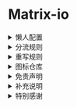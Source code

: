 # Matrix-io

<details>
   <summary>懒人配置</summary>   

 * Clash

   * [Matrix](https://raw.githubusercontent.com/Centralmatrix3/Matrix-io/master/Clash/Matrix.yaml)

 * Egern

   * [Matrix](https://raw.githubusercontent.com/Centralmatrix3/Matrix-io/master/Egern/Matrix.yaml)

 * Loon

   * [Matrix](https://raw.githubusercontent.com/Centralmatrix3/Matrix-io/master/Loon/Matrix.conf)

 * QuantumultX

   * [Matrix](https://raw.githubusercontent.com/Centralmatrix3/Matrix-io/master/QuantumultX/Matrix.conf)

 * Shadowrocket

   * [Matrix](https://raw.githubusercontent.com/Centralmatrix3/Matrix-io/master/Shadowrocket/Matrix.conf)

 * Stash

   * [Matrix](https://raw.githubusercontent.com/Centralmatrix3/Matrix-io/master/Stash/Matrix.yaml)

 * Surge

   * [Matrix](https://raw.githubusercontent.com/Centralmatrix3/Matrix-io/master/Surge/Matrix.conf)

</details>

<details>
   <summary>分流规则</summary>   

 * Clash

   * [Ruleset](https://github.com/Centralmatrix3/Matrix-io/tree/master/Clash/Ruleset)

 * Egern

   * [Ruleset](https://github.com/Centralmatrix3/Matrix-io/tree/master/Egern/Ruleset)

 * Loon

   * [Ruleset](https://github.com/Centralmatrix3/Matrix-io/tree/master/Loon/Ruleset)

 * QuantumultX

   * [Ruleset](https://github.com/Centralmatrix3/Matrix-io/tree/master/QuantumultX/Ruleset)

 * Shadowrocket

   * [Ruleset](https://github.com/Centralmatrix3/Matrix-io/tree/master/Shadowrocket/Ruleset)

 * Stash

   * [Ruleset](https://github.com/Centralmatrix3/Matrix-io/tree/master/Stash/Ruleset)

 * Surge

   * [Ruleset](https://github.com/Centralmatrix3/Matrix-io/tree/master/Surge/Ruleset)

</details>

<details>
   <summary>重写规则</summary>   

 * Clash

   * Rewrite

 * Egern

   * [Rewrite](https://github.com/Centralmatrix3/Matrix-io/tree/master/Egern/Rewrite)

 * Loon

   * [Rewrite](https://github.com/Centralmatrix3/Matrix-io/tree/master/Loon/Rewrite)

 * QuantumultX

   * [Rewrite](https://github.com/Centralmatrix3/Matrix-io/tree/master/QuantumultX/Rewrite)

 * Shadowrocket

   * [Rewrite](https://github.com/Centralmatrix3/Matrix-io/tree/master/Shadowrocket/Rewrite)

 * Stash

   * [Rewrite](https://github.com/Centralmatrix3/Matrix-io/tree/master/Stash/Rewrite)

 * Surge

   * [Rewrite](https://github.com/Centralmatrix3/Matrix-io/tree/master/Surge/Rewrite)

</details>

<details>
   <summary>图标仓库</summary>

 * 策略图标

   * [Matrix](https://raw.githubusercontent.com/Centralmatrix3/Matrix-io/master/Gallery/Matrix.Json)

   * [Orz-3](https://raw.githubusercontent.com/Orz-3/mini/master/mini.json)

   * [Orz-3](https://raw.githubusercontent.com/Orz-3/mini/master/miniColor.json)

   * [fmz200](https://raw.githubusercontent.com/fmz200/wool_scripts/main/icons/icons-all.json)

   * [koolson](https://raw.githubusercontent.com/Koolson/Qure/master/Other/QureColor-All.json)

</details>

<details>
   <summary>免责声明</summary>

 * 本项目内所有资源文件，禁止用于商业或非法目的，禁止任何公众号或自媒体进行任何形式的转载和发布。否则后果自负。

 * 本项目中的所有内容主要是用于学习和研究。不能保证本项目内容的合法性、准确性、完整性和有效性。

 * 本项目中的解锁和解密脚本仅用于资源共享和学习研究。不能保证其合法性、准确性、完整性和有效性。

 * 本项目中的图标和LOGO仅用于资源共享和学习参考目的。不能保证其合法性、准确性、完整性和有效性。

 * 如果任何个人或组织认为该项目中的内容可能涉嫌侵犯其权利，则应该及时通知并提供身份证明以及所有权证明。我将在收到认证文件后删除相关的内容。

 * 本项目中的所有内容仅限于学习和研究使用。不得将本项目中任何内容用于违反国家和地区以及组织等的法律法规或相关规定的其他用途。否则后果自负。

 * 本项目不对资源内容负责。包括但不限于内容的真实性、准确性、合法性。使用本项目所造成的一切后果与本项目所有贡献者无关，由使用的个人或组织完全承担。

 * 本人对任何本项目中包含的脚本及其内容在使用中可能出现的问题概不负责，包括但不限于由任何脚本错误导致的任何损失或损害，由使用的个人或组织完全承担。

 * 所有直接或间接使用本项目的个人以及组织，请在24小时内完成学习和研究，并及时的从计算机或手机中删除与本项目中相关的所有内容。

 * 以任何方式查看本项目的个人或组织和直接或间接使用本项目任何资源内容的使用者都应仔细阅读本声明。本人保留随时对免责声明进行补充或更改的权利。直接或间接使用并复制任何本项目相关内容的个人或组织，则已接受本项目的免责声明。

</details>

<details>
   <summary>补充说明</summary>

 * 本项目只收集和整理开源项目的规则和重写以及脚本。在该基础上进行修改满足我的需求作为自用库使用，本项目的所有贡献者并不负责维护规则和重写以及脚本。

 * 不保证其所有规则与脚本的可用性。

 * 不生产规则只是开源规则的搬运工。

 * 本项目所有规则和重写以及脚本数据都来自互联网。特别感谢开源规则项目作者的默默辛勤付出。

</details>

<details>
   <summary>特别感谢</summary>

 * 重写规则

   * [ScriptHub](https://github.com/Script-Hub-Org)

   * [SubStore](https://github.com/sub-store-org)

   * [RuCu6](https://github.com/RuCu6) 
 
   * [kokoryh](https://github.com/kokoryh) 
   * [Maasea](https://github.com/Maasea) 

   * [chavyleung](https://github.com/chavyleung) 

   * [keywos](https://github.com/keywos) 

   * [githubdulong](https://github.com/githubdulong)

   * [ddgksf2013](https://github.com/ddgksf2013) 

   * [app2smile](https://github.com/app2smile)

   * [fmz200](https://github.com/fmz200)

   * [DivineEngine](https://github.com/DivineEngine)

   * 小白脸(Surge群组)

   * [xream](https://github.com/xream)

   * [chengkongyiban](https://github.com/chengkongyiban)

   * [Pemg-YM](https://github.com/Peng-YM)

   * [NobyDa](https://github.com/NobyDa)

   * [Semporia](https://github.com/Semporia)

   * [zmqcherish](https://github.com/zmqcherish)

   * [mieqq](https://github.com/mieqq)

 * 分流规则

   * [ACL4SSR](https://github.com/ACL4SSR)

   * [Blackmatrix7](https://github.com/blackmatrix7) 

   * [ConnersHua](https://github.com/ConnersHua)

   * [DivineEngine](https://github.com/DivineEngine)

   * [Loyalsoldier](https://github.com/Loyalsoldier)

   * [LM-Firefly](https://github.com/LM-Firefly)

 * 脚本规则

   * [KOP-XIAO](https://github.com/KOP-XIAO)

   * [CrossUtility](https://github.com/crossutility)

   * [DivineEngine](https://github.com/DivineEngine)

   * [yichahucha](https://github.com/yichahucha)  

   * [I-am-R-E](https://github.com/I-am-R-E) 

   * [NobyDa](https://github.com/NobyDa)  

 * 配置文件

   * [CrossUtility](https://github.com/crossutility)

   * [KOP-XIAO](https://github.com/KOP-XIAO)

   * [ddgksf2013](https://github.com/ddgksf2013)

 * 策略图标

   * [Orz-3](https://github.com/Orz-3)

   * [fmz200](https://github.com/fmz200)

   * [koolson](https://github.com/koolson)

 * 工作流程

   * [Repcz](https://github.com/Repcz)

</details>
